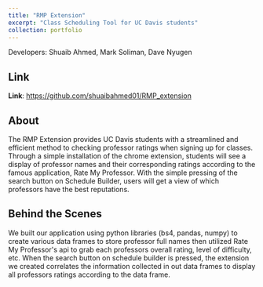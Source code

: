 ```yaml
---
title: "RMP Extension"
excerpt: "Class Scheduling Tool for UC Davis students"
collection: portfolio
---
```


Developers: Shuaib Ahmed, Mark Soliman, Dave Nyugen

## Link
**Link**: https://github.com/shuaibahmed01/RMP_extension

## About

The RMP Extension provides UC Davis students with a streamlined and efficient method to checking professor ratings when signing up for classes. Through a simple installation of the chrome extension, students will see a display of professor names and their corresponding ratings according to the famous application, Rate My Professor. With the simple pressing of the search button on Schedule Builder, users will get a view of which professors have the best reputations.

## Behind the Scenes

We built our application using python libraries (bs4, pandas, numpy) to create various data frames to store professor full names then utilized Rate My Professor's api to grab each professors overall rating, level of difficulty, etc. When the search button on schedule builder is pressed, the extension we created correlates the information collected in out data frames to display all professors ratings according to the data frame.